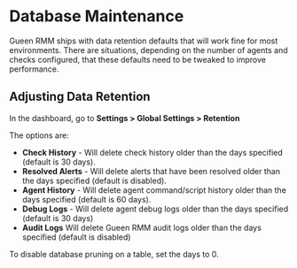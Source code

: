 # Database Maintenance

Gueen RMM ships with data retention defaults that will work fine for most environments. There are situations, depending on the number of agents and checks configured, that these defaults need to be tweaked to improve performance.

## Adjusting Data Retention

In the dashboard, go to **Settings > Global Settings > Retention**

The options are:

- **Check History** - Will delete check history older than the days specified (default is 30 days).
- **Resolved Alerts** - Will delete alerts that have been resolved older than the days specified (default is disabled).
- **Agent History** - Will delete agent command/script history older than the days specified (default is 60 days).
- **Debug Logs** - Will delete agent debug logs older than the days specified (default is 30 days)
- **Audit Logs** Will delete Gueen RMM audit logs older than the days specified (default is disabled)

To disable database pruning on a table, set the days to 0.
